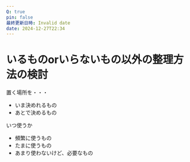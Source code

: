 ```yaml
---
Q: true
pin: false
最終更新日時: Invalid date
date: 2024-12-27T22:34
---
```

# いるものorいらないもの以外の整理方法の検討

置く場所を・・・

- いま決めれるもの  
- あとで決めるもの  

いつ使うか

- 頻繁に使うもの  
- たまに使うもの  
- あまり使わないけど、必要なもの